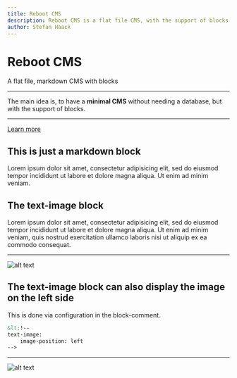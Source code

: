 ```yaml
---
title: Reboot CMS
description: Reboot CMS is a flat file CMS, with the support of blocks.
author: Stefan Haack
---
```


<!--  
jumbotron:
    test: 123
-->

# Reboot CMS

A flat file, markdown CMS with blocks

---
The main idea is, to have a **minimal CMS** without needing a database, but with the support of blocks.

---
[Learn more](/documentation)

<!-- markdown -->

## This is just a markdown block

Lorem ipsum dolor sit amet, consectetur adipisicing elit, sed do eiusmod tempor incididunt ut labore et dolore magna
aliqua. Ut enim ad minim veniam.

<!-- text-image -->

## The text-image block

Lorem ipsum dolor sit amet, consectetur adipisicing elit, sed do eiusmod tempor incididunt ut labore et dolore magna
aliqua. Ut enim ad minim veniam, quis nostrud exercitation ullamco laboris nisi ut aliquip ex ea commodo consequat.

---

![alt text](dummy.svg "Title Text")


<!-- 
text-image:
    image-position: left
-->

## The text-image block can also display the image on the left side

This is done via configuration in the block-comment.

```html
&lt;!-- 
text-image:
    image-position: left
-->
```

--- 

![alt text](dummy.svg "Title Text")